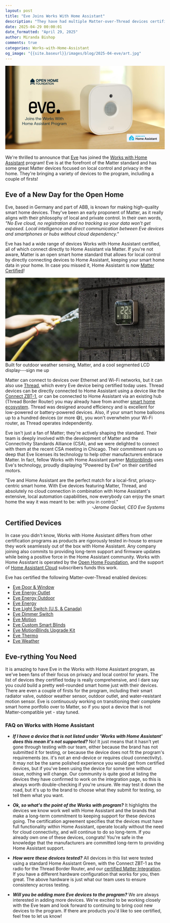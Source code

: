 ```yaml
---
layout: post
title: "Eve Joins Works With Home Assistant"
description: "They have had multiple Matter-over-Thread devices certified, including a cool outdoor weather sensor and smart heating devices."
date: 2025-04-29 00:00:01
date_formatted: "April 29, 2025"
author: Miranda Bishop
comments: true
categories: Works-with-Home-Assistant
og_image: "{{site.baseurl}}/images/blog/2025-04-eve/art.jpg"
---
```


<img src='/images/blog/2025-04-eve/art.jpg' style='border: 0;box-shadow: none;' alt="Eve and Home Assistant collaboration banner">

We're thrilled to announce that [Eve](https://www.evehome.com/en) has joined the [Works with Home Assistant](https://works-with.home-assistant.io/) program! Eve is at the forefront of the Matter standard and has some great Matter devices focused on local control and privacy in the home. They're bringing a variety of devices to the program, including a couple of firsts!

## Eve of a New Day for the Open Home

Eve, based in Germany and part of ABB, is known for making high-quality smart home devices. They've been an early proponent of Matter, as it really aligns with their philosophy of local and private control. In their own words, *"No Eve cloud, no registration and no tracking so your data won't get exposed. Local intelligence and direct communication between Eve devices and smartphones or hubs without cloud dependency."*<!--more-->

Eve has had a wide range of devices Works with Home Assistant certified, all of which connect directly to Home Assistant via Matter. If you're not aware, Matter is an open smart home standard that allows for local control by directly connecting devices to Home Assistant, keeping your smart home data in your home. In case you missed it, Home Assistant is now [Matter Certified](/blog/2025/03/10/matter-certification/)!

<p class="img"><img src='/images/blog/2025-04-eve/eve-weather.jpg' alt="Eve Weather"/>Built for outdoor weather sensing, Matter, and a cool segmented LCD display---sign me up</p>

Matter can connect to devices over Ethernet and Wi-Fi networks, but it can also use [Thread](/integrations/thread/), which every Eve device being certified today uses. Thread devices can be directly connected to Home Assistant using a device like the [Connect ZBT-1](/connectzbt1), or can be connected to Home Assistant via an existing hub (Thread Border Router) you may already have from another [smart home ecosystem](/integrations/thread#google). Thread was designed around efficiency and is excellent for low-powered or battery-powered devices. Also, if your smart home balloons up to a hundred devices (or more 😅), you won't overwhelm your Wi-Fi router, as Thread operates independently.

Eve isn't just a fan of Matter; they're actively shaping the standard. Their team is deeply involved with the development of Matter and the Connectivity Standards Alliance (CSA), and we were delighted to connect with them at the recent CSA meeting in Chicago. Their commitment runs so deep that Eve licenses its technology to help other manufacturers embrace Matter. In fact, fellow Works with Home Assistant partner [Motionblinds](/blog/2025/03/27/motionblinds-joins-wwha/) uses Eve's technology, proudly displaying "Powered by Eve" on their certified motors.

<div class="alert">
    <p>"Eve and Home Assistant are the perfect match for a local-first, privacy-centric smart home. With Eve devices featuring Matter, Thread, and absolutely no cloud connection in combination with Home Assistant's extensive, local automation capabilities, now everybody can enjoy the smart home the way it was meant to be: with you in control." <em style="text-align: right; display: block;">-Jerome Gackel, CEO Eve Systems</em>
</div>

## Certified Devices

In case you didn't know, Works with Home Assistant differs from other certification programs as products are rigorously tested in-house to ensure they work seamlessly out of the box with Home Assistant. Any company joining also commits to providing long-term support and firmware updates while being a positive force in the Home Assistant community. Works with Home Assistant is operated by the [Open Home Foundation](https://www.openhomefoundation.org/), and the support of [Home Assistant Cloud](/cloud/) subscribers funds this work.

Eve has certified the following Matter-over-Thread enabled devices:

- [Eve Door & Window](https://www.evehome.com/en/eve-door-window)
- [Eve Energy Outlet](https://www.evehome.com/en/eve-energy-outlet)
- [Eve Energy Outdoor](https://www.evehome.com/en/eve-energy-outdoor)
- [Eve Energy](https://www.evehome.com/en/eve-energy)
- [Eve Light Switch (U.S. & Canada)](https://www.evehome.com/en/eve-light-switch)
- [Eve Dimmer Switch](https://www.evehome.com/en/eve-dimmer-switch)
- [Eve Motion](https://www.evehome.com/en/eve-motion)
- [Eve Custom Smart Blinds](https://www.evehome.com/en-us/eve-blinds-collection)
- [Eve MotionBlinds Upgrade Kit](https://www.evehome.com/eve-motionblinds)
- [Eve Thermo](https://www.evehome.com/en/eve-thermo)
- [Eve Weather](https://www.evehome.com/en/eve-weather)

## Eve-rything You Need

It is amazing to have Eve in the Works with Home Assistant program, as we've been fans of their focus on privacy and local control for years. The list of devices they certified today is really comprehensive, and I dare say you could build a pretty well-rounded smart home just with their devices. There are even a couple of firsts for the program, including their smart radiator valve, outdoor weather sensor, outdoor outlet, and water-resistant motion sensor. Eve is continuously working on transitioning their complete smart home portfolio over to Matter, so if you spot a device that is not Matter-compatible yet - stay tuned.

### FAQ on Works with Home Assistant

- ***If I have a device that is not listed under 'Works with Home Assistant' does this mean it's not supported?*** No! It just means that it hasn't yet gone through testing with our team, either because the brand has not submitted it for testing, or because the device does not fit the program's requirements (ex. it's not an end-device or requires cloud connectivity). It may not be the same polished experience you would get from certified devices, but if you've been using the device for some time without issue, nothing will change. Our community is quite good at listing the devices they have confirmed to work on the integration page, so this is always worth double-checking if you're unsure. We may test it down the road, but it's up to the brand to choose what they submit for testing, so tell them what you want.

- ***Ok, so what's the point of the Works with program?*** It highlights the devices we know work well with Home Assistant and the brands that make a long-term commitment to keeping support for these devices going. The certification agreement specifies that the devices must have full functionality within Home Assistant, operate locally without the need for cloud connectivity, and will continue to do so long-term. If you already own one of these devices, congrats! You're safe in the knowledge that the manufacturers are committed long-term to providing Home Assistant support.

- ***How were these devices tested?*** All devices in this list were tested using a standard Home Assistant Green, with the Connect ZBT-1 as the radio for the Thread Border Router, and our [certified Matter Integration](/integrations/matter/).  If you have a different hardware configuration that works for you, then great. The above hardware is just what our team uses to ensure consistency across testing.

- ***Will you be adding more Eve devices to the program?*** We are always interested in adding more devices. We're excited to be working closely with the Eve team and look forward to continuing to bring cool new devices to the program. If there are products you'd like to see certified, feel free to let us know!
